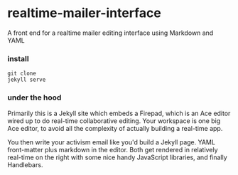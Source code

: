 # realtime-mailer-interface
A front end for a realtime mailer editing interface using Markdown and YAML

### install

    git clone
    jekyll serve

### under the hood

Primarily this is a Jekyll site which embeds a Firepad, which is an Ace editor
wired up to do real-time collaborative editing. Your workspace is one big Ace
editor, to avoid all the complexity of actually building a real-time app.

You then write your activism email like you'd build a Jekyll page. YAML front-matter
plus markdown in the editor. Both get rendered in relatively real-time on the right with
some nice handy JavaScript libraries, and finally Handlebars.
